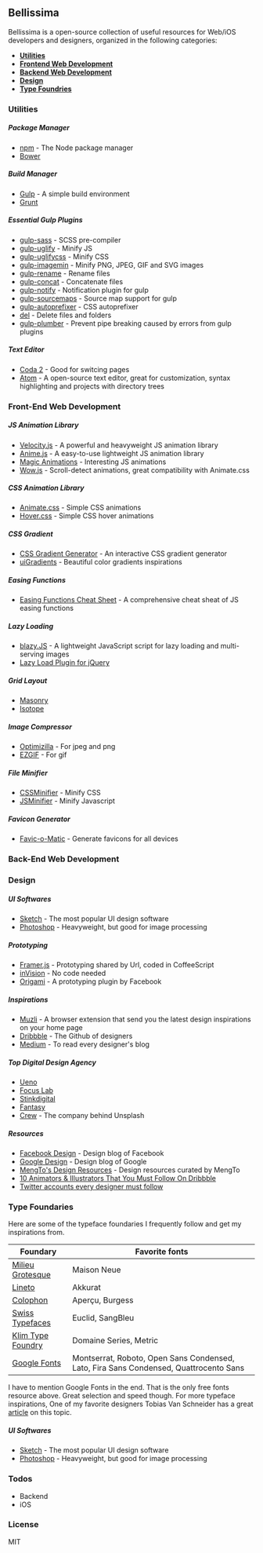 ## Bellissima

Bellissima is a open-source collection of useful resources for Web/iOS developers and designers, organized in the following categories:

  - **[Utilities](#utilities)**
  - **[Frontend Web Development](#frontend-web-development)**
  - **[Backend Web Development](#backend-web-development)**
  - **[Design](#design)**
  - **[Type Foundries](#type-foundaries)**

### Utilities
##### Package Manager
* [npm](https://www.npmjs.com) - The Node package manager
* [Bower](https://bower.io)

##### Build Manager
* [Gulp](http://gulpjs.com) - A simple build environment
* [Grunt](http://gruntjs.com)

##### Essential Gulp Plugins
* [gulp-sass](https://www.npmjs.com/package/gulp-sass) - SCSS pre-compiler
* [gulp-uglify](https://www.npmjs.com/package/gulp-uglify) - Minify JS
* [gulp-uglifycss](https://www.npmjs.com/package/gulp-uglifycss) - Minify CSS
* [gulp-imagemin](https://www.npmjs.com/package/gulp-imagemin) - Minify PNG, JPEG, GIF and SVG images
* [gulp-rename](https://www.npmjs.com/package/gulp-rename) - Rename files
* [gulp-concat](https://www.npmjs.com/package/gulp-concat) - Concatenate files
* [gulp-notify](https://www.npmjs.com/package/gulp-notify) - Notification plugin for gulp
* [gulp-sourcemaps](https://www.npmjs.com/package/gulp-sourcemaps) - Source map support for gulp
* [gulp-autoprefixer](https://www.npmjs.com/package/gulp-autoprefixer) - CSS autoprefixer
* [del](https://www.npmjs.com/package/del) - Delete files and folders
* [gulp-plumber](https://www.npmjs.com/package/gulp-plumber) - Prevent pipe breaking caused by errors from gulp plugins

##### Text Editor  
* [Coda 2](https://panic.com/coda/) - Good for switcing pages
* [Atom](https://atom.io) - A open-source text editor, great for customization, syntax highlighting and projects with directory trees


### Front-End Web Development  
##### JS Animation Library
* [Velocity.js](http://velocityjs.org) - A powerful and heavyweight JS animation library
* [Anime.js](http://anime-js.com) - A easy-to-use lightweight JS animation library
* [Magic Animations](https://www.minimamente.com/example/magic_animations/) - Interesting JS animations
* [Wow.js](https://github.com/matthieua/WOW) - Scroll-detect animations, great compatibility with Animate.css

##### CSS Animation Library  
* [Animate.css](http://gulpjs.com) - Simple CSS animations  
* [Hover.css](http://ianlunn.github.io/Hover/) - Simple CSS hover animations

##### CSS Gradient  
* [CSS Gradient Generator](https://www.minimamente.com/example/gradient-generator/) - An interactive CSS gradient generator
* [uiGradients](http://uigradients.com/) - Beautiful color gradients inspirations

##### Easing Functions  
* [Easing Functions Cheat Sheet](http://easings.net) - A comprehensive cheat sheat of JS easing functions

##### Lazy Loading  
* [blazy.JS](https://github.com/dinbror/blazy) - A lightweight JavaScript script for lazy loading and multi-serving images  
* [Lazy Load Plugin for jQuery](https://www.appelsiini.net/projects/lazyload)  

##### Grid Layout    
* [Masonry](http://masonry.desandro.com)
* [Isotope](http://isotope.metafizzy.co)

##### Image Compressor  
* [Optimizilla](http://optimizilla.com) - For jpeg and png
* [EZGIF](http://ezgif.com/optimize) - For gif

##### File Minifier   
* [CSSMinifier](https://cssminifier.com) - Minify CSS
* [JSMinifier](https://javascript-minifier.com) - Minify Javascript

##### Favicon Generator  
* [Favic-o-Matic](http://www.favicomatic.com) - Generate favicons for all devices

### Back-End Web Development  

### Design    

##### UI Softwares    
* [Sketch](https://www.sketchapp.com) - The most popular UI design software  
* [Photoshop](http://www.adobe.com/products/photoshopfamily.html) - Heavyweight, but good for image processing  

##### Prototyping  
* [Framer.js](https://framer.com) - Prototyping shared by Url, coded in CoffeeScript
* [inVision](https://www.invisionapp.com) - No code needed  
* [Origami](http://origami.design) - A prototyping plugin by Facebook

##### Inspirations
* [Muzli](https://muz.li) - A browser extension that send you the latest design inspirations on your home page
* [Dribbble](https://dribbble.com) - The Github of designers
* [Medium](https://medium.com) - To read every designer's blog

##### Top Digital Design Agency
* [Ueno](https://ueno.co)
* [Focus Lab](http://focuslabllc.com)
* [Stinkdigital](http://www.stinkdigital.com)
* [Fantasy](http://www.fantasy.co)
* [Crew](https://crew.co) - The company behind Unsplash

##### Resources
* [Facebook Design](http://facebook.design) - Design blog of Facebook
* [Google Design](https://design.google.com) - Design blog of Google
* [MengTo's Design Resources](https://designcode.io/learn) - Design resources curated by MengTo
* [10 Animators & Illustrators That You Must Follow On Dribbble](https://medium.muz.li/10-animators-illustrators-that-you-must-follow-on-dribbble-488c55221ae0#.tfy7vw9mu)
* [Twitter accounts every designer must follow](https://medium.muz.li/twitter-accounts-every-designer-must-follow-9a4277e85e35#.7uics5k92)

### Type Foundaries  
Here are some of the typeface foundaries I frequently follow and get my inspirations from.

| Foundary | Favorite fonts |
| ------ | ------ |
| [Milieu Grotesque](http://www.milieugrotesque.com/fonts_in_use/) | Maison Neue |
| [Lineto](https://lineto.com) | Akkurat |
| [Colophon](http://www.colophon-foundry.org/typefaces/) | Aperçu, Burgess |
| [Swiss Typefaces](https://www.swisstypefaces.com) | Euclid, SangBleu |
| [Klim Type Foundry](https://klim.co.nz)| Domaine Series, Metric |
| [Google Fonts](https://fonts.google.com) | Montserrat, Roboto, Open Sans Condensed, Lato, Fira Sans Condensed, Quattrocento Sans |

I have to mention Google Fonts in the end. That is the only free fonts resource above. Great selection and speed though.
For more typeface inspirations, One of my favorite designers Tobias Van Schneider has a great [article](https://medium.com/desk-of-van-schneider/my-favorite-type-foundries-to-find-the-best-typefaces-47fe130d7392?source=reading_list---------13-1---------) on this topic.

##### UI Softwares    
* [Sketch](https://www.sketchapp.com) - The most popular UI design software  
* [Photoshop](http://www.adobe.com/products/photoshopfamily.html) - Heavyweight, but good for image processing  

### Todos

 - Backend
 - iOS

### License

MIT

[//]: # (These are reference links used in the body of this note and get stripped out when the markdown processor does its job. There is no need to format nicely because it shouldn't be seen. Thanks SO - http://stackoverflow.com/questions/4823468/store-comments-in-markdown-syntax)


   [dill]: <https://github.com/joemccann/dillinger>
   [git-repo-url]: <https://github.com/joemccann/dillinger.git>
   [john gruber]: <http://daringfireball.net>
   [@thomasfuchs]: <http://twitter.com/thomasfuchs>
   [df1]: <http://daringfireball.net/projects/markdown/>
   [markdown-it]: <https://github.com/markdown-it/markdown-it>
   [Ace Editor]: <http://ace.ajax.org>
   [node.js]: <http://nodejs.org>
   [Twitter Bootstrap]: <http://twitter.github.com/bootstrap/>
   [keymaster.js]: <https://github.com/madrobby/keymaster>
   [jQuery]: <http://jquery.com>
   [@tjholowaychuk]: <http://twitter.com/tjholowaychuk>
   [express]: <http://expressjs.com>
   [AngularJS]: <http://angularjs.org>
   [Gulp]: <http://gulpjs.com>

   [PlDb]: <https://github.com/joemccann/dillinger/tree/master/plugins/dropbox/README.md>
   [PlGh]:  <https://github.com/joemccann/dillinger/tree/master/plugins/github/README.md>
   [PlGd]: <https://github.com/joemccann/dillinger/tree/master/plugins/googledrive/README.md>
   [PlOd]: <https://github.com/joemccann/dillinger/tree/master/plugins/onedrive/README.md>
